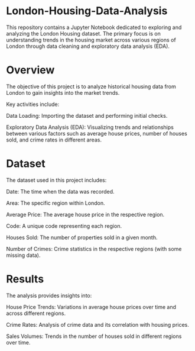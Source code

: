# London-Housing-Data-Analysis

This repository contains a Jupyter Notebook dedicated to exploring and analyzing the London Housing dataset. The primary focus is on understanding trends in the housing market across various regions of London through data cleaning and exploratory data analysis (EDA).

# Overview

The objective of this project is to analyze historical housing data from London to gain insights into the market trends. 

Key activities include:

Data Loading: Importing the dataset and performing initial checks.

Exploratory Data Analysis (EDA): Visualizing trends and relationships between various factors such as average house prices, number of houses sold, and crime rates in different areas.

# Dataset

The dataset used in this project includes:

Date: The time when the data was recorded.

Area: The specific region within London.

Average Price: The average house price in the respective region.

Code: A unique code representing each region.

Houses Sold: The number of properties sold in a given month.

Number of Crimes: Crime statistics in the respective regions (with some missing data).

# Results

The analysis provides insights into:

House Price Trends: Variations in average house prices over time and across different regions.

Crime Rates: Analysis of crime data and its correlation with housing prices.

Sales Volumes: Trends in the number of houses sold in different regions over time.
